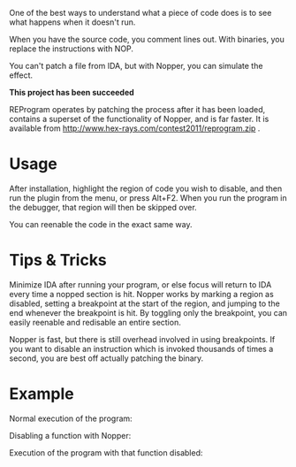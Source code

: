 One of the best ways to understand what a piece of code does is to see what happens when it doesn't run.

When you have the source code, you comment lines out. With binaries, you replace the instructions with NOP.

You can't patch a file from IDA, but with Nopper, you can simulate the effect.

**This project has been succeeded**

REProgram operates by patching the process after it has been loaded, contains a superset of the functionality of Nopper, and is far faster. It is available from http://www.hex-rays.com/contest2011/reprogram.zip .

# Usage
After installation, highlight the region of code you wish to disable, and then run the plugin from the menu, or press Alt+F2. When you run the program in the debugger, that region will then be skipped over.

You can reenable the code in the exact same way.

# Tips & Tricks

Minimize IDA after running your program, or else focus will return to IDA every time a nopped section is hit.
Nopper works by marking a region as disabled, setting a breakpoint at the start of the region, and jumping to the end whenever the breakpoint is hit. By toggling only the breakpoint, you can easily reenable and redisable an entire section.

Nopper is fast, but there is still overhead involved in using breakpoints. If you want to disable an instruction which is invoked thousands of times a second, you are best off actually patching the binary.

# Example

Normal execution of the program:



Disabling a function with Nopper:



Execution of the program with that function disabled:

